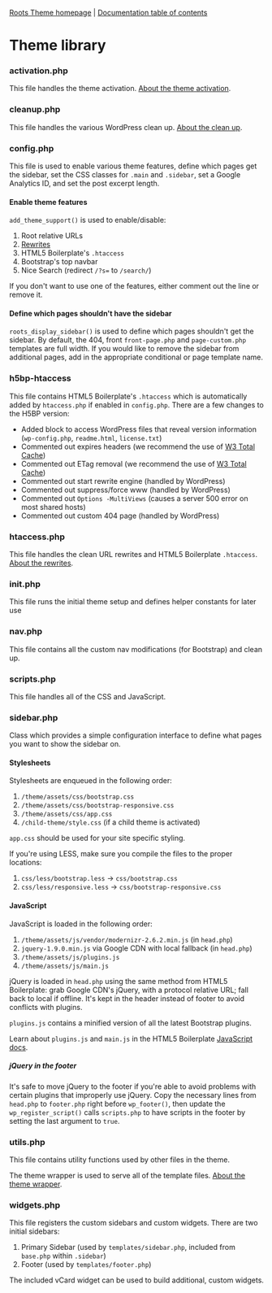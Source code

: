 [Roots Theme homepage](http://www.rootstheme.com/) | [Documentation
table of contents](TOC.md)

# Theme library

### activation.php

This file handles the theme activation. [About the theme activation](activation.md).

### cleanup.php

This file handles the various WordPress clean up. [About the clean up](cleanup.md).

### config.php

This file is used to enable various theme features, define which pages get the sidebar, set the CSS classes for `.main` and `.sidebar`, set a Google Analytics ID, and set the post excerpt length.

#### Enable theme features

`add_theme_support()` is used to enable/disable:

1. Root relative URLs
2. [Rewrites](rewrites.md)
3. HTML5 Boilerplate's `.htaccess`
4. Bootstrap's top navbar
5. Nice Search (redirect `/?s=` to `/search/`)

If you don't want to use one of the features, either comment out the line or remove it.

#### Define which pages shouldn't have the sidebar

`roots_display_sidebar()` is used to define which pages shouldn't get the sidebar. By default, the 404, front `front-page.php` and `page-custom.php` templates are full width. If you would like to remove the sidebar from additional pages, add in the appropriate conditional or page template name.

### h5bp-htaccess

This file contains HTML5 Boilerplate's `.htaccess` which is automatically added by `htaccess.php` if enabled in `config.php`. There are a few changes to the H5BP version:

* Added block to access WordPress files that reveal version information (`wp-config.php`, `readme.html`, `license.txt`)
* Commented out expires headers (we recommend the use of [W3 Total Cache](http://wordpress.org/extend/plugins/w3-total-cache/))
* Commented out ETag removal (we recommend the use of [W3 Total Cache](http://wordpress.org/extend/plugins/w3-total-cache/))
* Commented out start rewrite engine (handled by WordPress)
* Commented out suppress/force www (handled by WordPress)
* Commented out `Options -MultiViews` (causes a server 500 error on most shared hosts)
* Commented out custom 404 page (handled by WordPress)

### htaccess.php

This file handles the clean URL rewrites and HTML5 Boilerplate `.htaccess`. [About the rewrites](rewrites.md).

### init.php

This file runs the initial theme setup and defines helper constants for later use

### nav.php

This file contains all the custom nav modifications (for Bootstrap) and clean up.

### scripts.php

This file handles all of the CSS and JavaScript.

### sidebar.php

Class which provides a simple configuration interface to define what pages you want to show the sidebar on.

#### Stylesheets

Stylesheets are enqueued in the following order:

1. `/theme/assets/css/bootstrap.css`
2. `/theme/assets/css/bootstrap-responsive.css`
3. `/theme/assets/css/app.css`
4. `/child-theme/style.css` (if a child theme is activated)

`app.css` should be used for your site specific styling.

If you're using LESS, make sure you compile the files to the proper locations:

1. `css/less/bootstrap.less` -> `css/bootstrap.css`
2. `css/less/responsive.less` -> `css/bootstrap-responsive.css`

#### JavaScript

JavaScript is loaded in the following order:

1. `/theme/assets/js/vendor/modernizr-2.6.2.min.js` (in `head.php`)
2. `jquery-1.9.0.min.js` via Google CDN with local fallback (in `head.php`)
3. `/theme/assets/js/plugins.js`
4. `/theme/assets/js/main.js`

jQuery is loaded in `head.php` using the same method from HTML5 Boilerplate: grab Google CDN's jQuery, with a protocol relative URL; fall back to local if offline. It's kept in the header instead of footer to avoid conflicts with plugins.

`plugins.js` contains a minified version of all the latest Bootstrap plugins.

Learn about `plugins.js` and `main.js` in the HTML5 Boilerplate [JavaScript docs](https://github.com/h5bp/html5-boilerplate/blob/master/doc/js.md).

##### jQuery in the footer

It's safe to move jQuery to the footer if you're able to avoid problems with certain plugins that improperly use jQuery. Copy the necessary lines from `head.php` to `footer.php` right before `wp_footer()`, then update the `wp_register_script()` calls `scripts.php` to have scripts in the footer by setting the last argument to `true`.

### utils.php

This file contains utility functions used by other files in the theme.

The theme wrapper is used to serve all of the template files. [About the theme wrapper](wrapper.md).

### widgets.php

This file registers the custom sidebars and custom widgets. There are two initial sidebars:

1. Primary Sidebar (used by `templates/sidebar.php`, included from `base.php` within `.sidebar`)
2. Footer (used by `templates/footer.php`)

The included vCard widget can be used to build additional, custom widgets.
